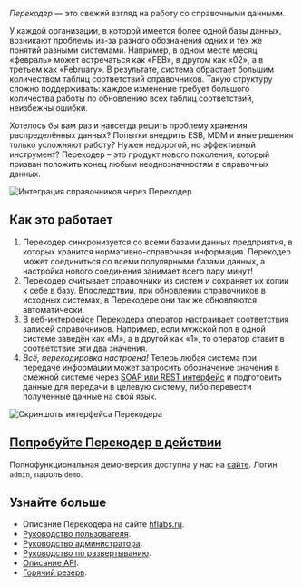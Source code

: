 *Перекодер* — это свежий взгляд на работу со справочными данными.

У каждой организации, в которой имеется более одной базы данных, возникают проблемы из-за разного обозначения одних и тех же понятий разными системами. Например, в одном меcте месяц «февраль» может встречаться как «FEB», в другом как «02», а в третьем как «February». В результате, система обрастает большим количеством таблиц соответствий справочников. Такую структуру сложно поддерживать: каждое изменение требует большого количества работы по обновлению всех таблиц соответствий, неизбежны ошибки.

Хотелось бы вам раз и навсегда решить проблему хранения распределённых данных? Попытки внедрить ESB, MDM и иные решения только усложняют работу? Нужен недорогой, но эффективный инструмент? Перекодер – это продукт нового поколения, который призван положить конец любым неоднозначностям в справочных данных.

![Интеграция справочников через Перекодер](http://hflabs.ru/files/Image/after_integration.png)

## Как это работает

1. Перекодер синхронизуется со всеми базами данных предприятия, в которых хранится нормативно-справочная информация. Перекодер может соединиться со всеми популярными базами данных, а настройка нового соединения занимает всего пару минут!
2. Перекодер считывает справочники из систем и сохраняет их копии к себе в базу. Впоследствии, при обновлении справочников в исходных системах, в Перекодере они так же обновляются автоматически.
3. В веб-интерфейсе Перекодера оператор настраивает соответствия записей справочников. Например, если мужской пол в одной системе заведён как «М», а в другой как «1», то оператор ставит в соответствие эти два значения.
4. *Всё, перекодировка настроена!* Теперь любая система при передаче информации может запросить обозначение значения в смежной системе через [SOAP или REST интерфейс](http://confluence.hflabs.ru/display/RCDDOC/API) и подготовить данные для передачи в целевую систему, либо перевести полученные данные на свой язык. 

![Скриншоты интерфейса Перекодера](<http://hflabs.ru/files/Image/rcd_screenshot(1).png>)

## [Попробуйте Перекодер в действии](http://rcd.hflabs.ru/rcd)
Полнофункциональная демо-версия доступна у нас на [сайте](http://rcd.hflabs.ru/rcd). Логин `admin`, пароль `demo`.

## Узнайте больше

* Описание Перекодера на сайте [hflabs.ru](http://hflabs.ru/products-services/perecoder/).
* [Руководство пользователя](http://confluence.hflabs.ru/pages/viewpage.action?pageId=110886942).
* [Руководство администратора](http://confluence.hflabs.ru).
* [Руководство по развертыванию](http://confluence.hflabs.ru).
* [Описание API](http://confluence.hflabs.ru/display/RCDDOC/API).
* [Горячий резерв](http://confluence.hflabs.ru/pages/viewpage.action?pageId=40732468).
